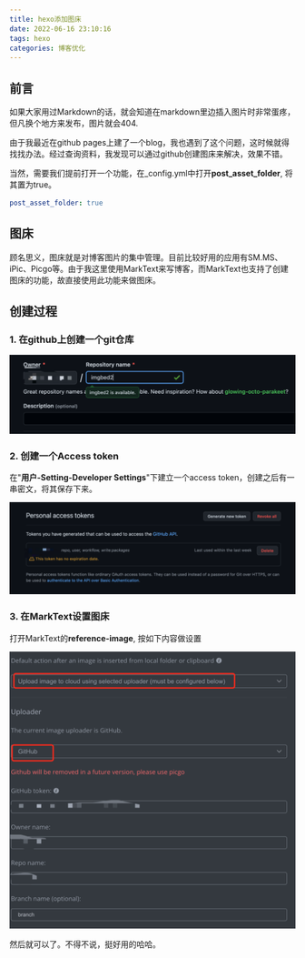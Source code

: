 ```yaml
---
title: hexo添加图床
date: 2022-06-16 23:10:16
tags: hexo
categories: 博客优化
---
```


## 前言

如果大家用过Markdown的话，就会知道在markdown里边插入图片时非常蛋疼，但凡换个地方来发布，图片就会404.

由于我最近在github pages上建了一个blog，我也遇到了这个问题，这时候就得找找办法。经过查询资料，我发现可以通过github创建图床来解决，效果不错。

当然，需要我们提前打开一个功能，在_config.yml中打开**post_asset_folder**, 将其置为true。

```yaml
post_asset_folder: true
```

## 图床

顾名思义，图床就是对博客图片的集中管理。目前比较好用的应用有SM.MS、iPic、Picgo等。由于我这里使用MarkText来写博客，而MarkText也支持了创建图床的功能，故直接使用此功能来做图床。

## 创建过程

### 1. 在github上创建一个git仓库

![](https://raw.githubusercontent.com/ErYoung2/imgbed/master/2022/06/16-23-34-48-git.png)

### 2. 创建一个Access token

在"**用户-Setting-Developer Settings**"下建立一个access token，创建之后有一串密文，将其保存下来。

![](https://raw.githubusercontent.com/ErYoung2/imgbed/master/2022/06/16-23-35-02-token.png)

### 3. 在MarkText设置图床

打开MarkText的**reference-image**, 按如下内容做设置

![](https://raw.githubusercontent.com/ErYoung2/imgbed/master/2022/06/16-23-35-24-setup.png)

然后就可以了。不得不说，挺好用的哈哈。
